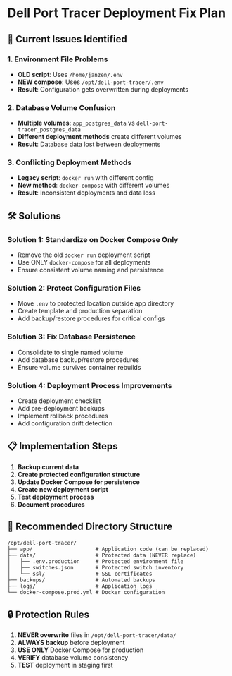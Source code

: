 # Dell Port Tracer Deployment Fix Plan

## 🚨 Current Issues Identified

### 1. Environment File Problems
- **OLD script**: Uses `/home/janzen/.env`
- **NEW compose**: Uses `/opt/dell-port-tracer/.env`
- **Result**: Configuration gets overwritten during deployments

### 2. Database Volume Confusion
- **Multiple volumes**: `app_postgres_data` vs `dell-port-tracer_postgres_data`
- **Different deployment methods** create different volumes
- **Result**: Database data lost between deployments

### 3. Conflicting Deployment Methods
- **Legacy script**: `docker run` with different config
- **New method**: `docker-compose` with different volumes
- **Result**: Inconsistent deployments and data loss

## 🛠️ Solutions

### Solution 1: Standardize on Docker Compose Only
- Remove the old `docker run` deployment script
- Use ONLY `docker-compose` for all deployments
- Ensure consistent volume naming and persistence

### Solution 2: Protect Configuration Files
- Move `.env` to protected location outside app directory
- Create template and production separation
- Add backup/restore procedures for critical configs

### Solution 3: Fix Database Persistence
- Consolidate to single named volume
- Add database backup/restore procedures
- Ensure volume survives container rebuilds

### Solution 4: Deployment Process Improvements
- Create deployment checklist
- Add pre-deployment backups
- Implement rollback procedures
- Add configuration drift detection

## 📋 Implementation Steps

1. **Backup current data**
2. **Create protected configuration structure**
3. **Update Docker Compose for persistence**
4. **Create new deployment script**
5. **Test deployment process**
6. **Document procedures**

## 📁 Recommended Directory Structure

```
/opt/dell-port-tracer/
├── app/                    # Application code (can be replaced)
├── data/                   # Protected data (NEVER replace)
│   ├── .env.production     # Protected environment file
│   ├── switches.json       # Protected switch inventory
│   └── ssl/                # SSL certificates
├── backups/                # Automated backups
├── logs/                   # Application logs
└── docker-compose.prod.yml # Docker configuration
```

## 🔒 Protection Rules

1. **NEVER overwrite** files in `/opt/dell-port-tracer/data/`
2. **ALWAYS backup** before deployment
3. **USE ONLY** Docker Compose for production
4. **VERIFY** database volume consistency
5. **TEST** deployment in staging first
